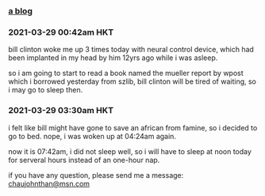 ### [a blog](https://chaujohnthan.github.io)


### 2021-03-29 00:42am HKT ###

bill clinton woke me up 3 times today with neural control device,
which had been implanted in my head by him 12yrs ago while i 
was asleep.

so i am going to start to read a book named the mueller report 
by wpost which i borrowed yesterday from szlib, bill clinton 
will be tired of 
waiting, so i may go to sleep then.


### 2021-03-29 03:30am HKT ###

i felt like bill might have gone to save an african from famine,
so i decided to go to bed. nope, i was woken up at 04:24am again. 

now it is 07:42am, i did not sleep well, so i will have to sleep 
at noon today for serveral hours instead of an one-hour nap.


if you have any question, please send me a message:
  chaujohnthan@msn.com
